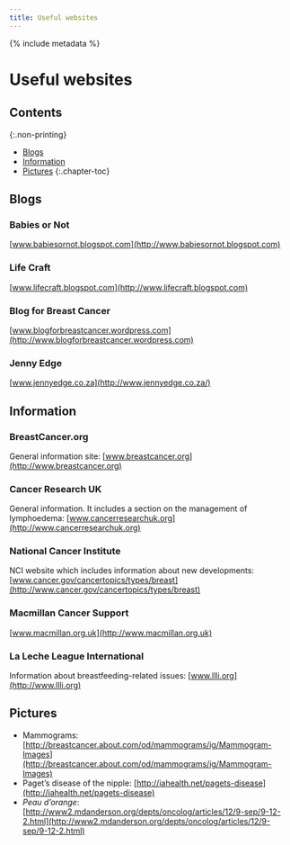```yaml
---
title: Useful websites
---
```


{% include metadata %}

# Useful websites

## Contents
{:.non-printing}

*   [Blogs](#blogs)
*   [Information](#information)
*   [Pictures](#pictures)
{:.chapter-toc}

## Blogs

### Babies or Not

[www.babiesornot.blogspot.com](http://www.babiesornot.blogspot.com)

### Life Craft

[www.lifecraft.blogspot.com](http://www.lifecraft.blogspot.com)

### Blog for Breast Cancer

[www.blogforbreastcancer.wordpress.com](http://www.blogforbreastcancer.wordpress.com)

### Jenny Edge

[www.jennyedge.co.za](http://www.jennyedge.co.za/)

## Information

### BreastCancer.org

General information site: [www.breastcancer.org](http://www.breastcancer.org)

### Cancer Research UK

General information. It includes a section on the management of lymphoedema: [www.cancerresearchuk.org](http://www.cancerresearchuk.org)

### National Cancer Institute

NCI website which includes information about new developments: [www.cancer.gov/cancertopics/types/breast](http://www.cancer.gov/cancertopics/types/breast)

### Macmillan Cancer Support

[www.macmillan.org.uk](http://www.macmillan.org.uk)

### La Leche League International

Information about breastfeeding-related issues: [www.llli.org](http://www.llli.org)

## Pictures

- Mammograms: [http://breastcancer.about.com/od/mammograms/ig/Mammogram-Images](http://breastcancer.about.com/od/mammograms/ig/Mammogram-Images)
- Paget’s disease of the nipple: [http://iahealth.net/pagets-disease](http://iahealth.net/pagets-disease)
- *Peau d’orange*: [http://www2.mdanderson.org/depts/oncolog/articles/12/9-sep/9-12-2.html](http://www2.mdanderson.org/depts/oncolog/articles/12/9-sep/9-12-2.html)
